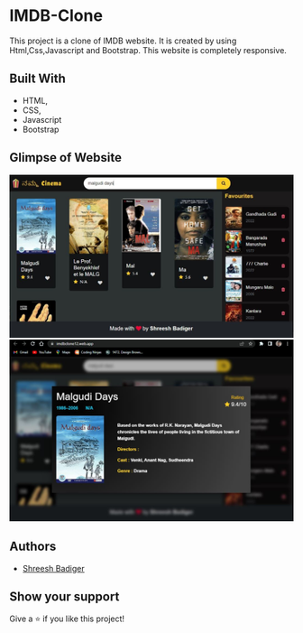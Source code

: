 # IMDB-Clone
This project is a clone of IMDB website. It is created by using Html,Css,Javascript and Bootstrap. This website is completely responsive.

## Built With

- HTML,
- CSS,
- Javascript
- Bootstrap

## Glimpse of Website
![Homepage](./screenshots/1.JPG)
![Movie Details](./screenshots/2.JPG)


## Authors
- [Shreesh Badiger](https://github.com/shreeshb12)

## Show your support

Give a ⭐ if you like this project!
